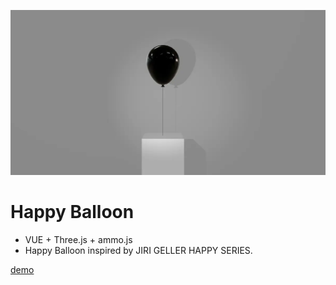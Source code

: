[![Screenshot](./public/happy-balloon.webp)](https://happy-balloon.zeabur.app/)

# Happy Balloon

-   VUE + Three.js + ammo.js
-   Happy Balloon inspired by JIRI GELLER HAPPY SERIES.

[demo](https://happy-balloon.zeabur.app/)
